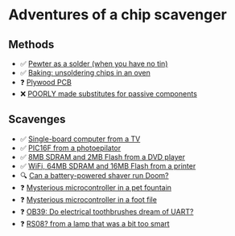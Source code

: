 # Adventures of a chip scavenger


## Methods
* ✅ [Pewter as a solder (when you have no tin)](./methods/001_pewter_solder/index.md)
* ✅ [Baking: unsoldering chips in an oven](./methods/000_baking/index.md)
* ❓ [Plywood PCB](./methods/003_plywood_board/index.md)
* ❌ [POORLY made substitutes for passive components](./methods/002_poor_substitutes/index.md)


## Scavenges
* ✅ [Single-board computer from a TV](./scavenge/008_tv/index.md)
* ✅ [PIC16F from a photoepilator](./scavenge/000_photoepilator/index.md)
* ✅ [8MB SDRAM and 2MB Flash from a DVD player](./scavenge/001_dvd/index.md)
* ✅ [WiFi, 64MB SDRAM and 16MB Flash from a printer](./scavenge/002_printer/index.md)
* 🔍 [Can a battery-powered shaver run Doom?](./scavenge/007_shaver/index.md)
* ❓ [Mysterious microcontroller in a pet fountain](./scavenge/003_fountain/index.md)
* ❓ [Mysterious microcontroller in a foot file](./scavenge/004_foot_file/index.md)
* ❓ [OB39: Do electrical toothbrushes dream of UART?](./scavenge/006_toothbrush/index.md)
* ❓ [RS08? from a lamp that was a bit too smart](./scavenge/005_lamp/index.md)
